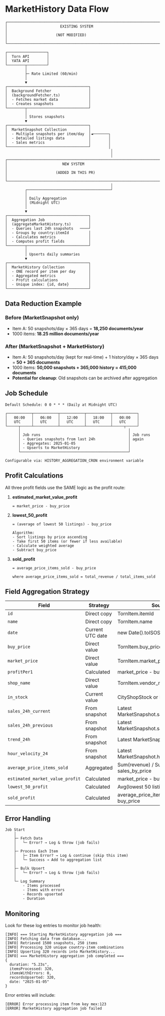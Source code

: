 # MarketHistory Data Flow

```
┌─────────────────────────────────────────────────────────────────────┐
│                        EXISTING SYSTEM                               │
│                      (NOT MODIFIED)                                  │
└─────────────────────────────────────────────────────────────────────┘

┌──────────────────┐
│  Torn API        │
│  YATA API        │
└────────┬─────────┘
         │
         ├─ Rate Limited (60/min)
         │
         ▼
┌─────────────────────────────────────┐
│  Background Fetcher                 │
│  (backgroundFetcher.ts)             │
│  - Fetches market data              │
│  - Creates snapshots                │
└────────┬────────────────────────────┘
         │
         │ Stores snapshots
         ▼
┌─────────────────────────────────────┐
│  MarketSnapshot Collection          │
│  - Multiple snapshots per item/day  │◄───────┐
│  - Detailed listings data           │        │
│  - Sales metrics                    │        │
└─────────────────────────────────────┘        │
                                                │
                                                │
┌─────────────────────────────────────────────────────────────────────┐
│                         NEW SYSTEM                                   │
│                      (ADDED IN THIS PR)                              │
└─────────────────────────────────────────────────────────────────────┘
                                                │
         ┌──────────────────────────────────────┘
         │
         │ Daily Aggregation
         │ (Midnight UTC)
         │
         ▼
┌─────────────────────────────────────┐
│  Aggregation Job                    │
│  (aggregateMarketHistory.ts)        │
│  - Queries last 24h snapshots   ────┘
│  - Groups by country:itemId         │
│  - Calculates metrics               │
│  - Computes profit fields           │
└────────┬────────────────────────────┘
         │
         │ Upserts daily summaries
         ▼
┌─────────────────────────────────────┐
│  MarketHistory Collection           │
│  - ONE record per item per day      │
│  - Aggregated metrics               │
│  - Profit calculations              │
│  - Unique index: {id, date}         │
└─────────────────────────────────────┘
```

## Data Reduction Example

### Before (MarketSnapshot only)
- Item A: 50 snapshots/day × 365 days = **18,250 documents/year**
- 1000 items: **18.25 million documents/year**

### After (MarketSnapshot + MarketHistory)
- Item A: 50 snapshots/day (kept for real-time) + 1 history/day × 365 days = **50 + 365 documents**
- 1000 items: **50,000 snapshots + 365,000 history = 415,000 documents**
- **Potential for cleanup**: Old snapshots can be archived after aggregation

## Job Schedule

```
Default Schedule: 0 0 * * * (Daily at Midnight UTC)

┌───────────┬───────────┬───────────┬───────────┬───────────┐
│   00:00   │   06:00   │   12:00   │   18:00   │   00:00   │
│   UTC     │   UTC     │   UTC     │   UTC     │   UTC     │
└─────┬─────┴───────────┴───────────┴───────────┴─────┬─────┘
      │                                                 │
      │ Job runs                                        │ Job runs
      │ - Queries snapshots from last 24h               │ again
      │ - Aggregates: 2025-01-05                        │
      │ - Upserts to MarketHistory                      │
      └─────────────────────────────────────────────────┘

Configurable via: HISTORY_AGGREGATION_CRON environment variable
```

## Profit Calculations

All three profit fields use the SAME logic as the profit route:

1. **estimated_market_value_profit**
   ```
   = market_price - buy_price
   ```

2. **lowest_50_profit**
   ```
   = (average of lowest 50 listings) - buy_price
   
   Algorithm:
   - Sort listings by price ascending
   - Take first 50 items (or fewer if less available)
   - Calculate weighted average
   - Subtract buy_price
   ```

3. **sold_profit**
   ```
   = average_price_items_sold - buy_price
   
   where average_price_items_sold = total_revenue / total_items_sold
   ```

## Field Aggregation Strategy

| Field | Strategy | Source |
|-------|----------|--------|
| `id` | Direct copy | TornItem.itemId |
| `name` | Direct copy | TornItem.name |
| `date` | Current UTC date | new Date().toISOString().split('T')[0] |
| `buy_price` | Direct value | TornItem.buy_price |
| `market_price` | Direct value | TornItem.market_price |
| `profitPer1` | Calculated | market_price - buy_price |
| `shop_name` | Direct value | TornItem.vendor_name |
| `in_stock` | Current value | CityShopStock or ForeignStock |
| `sales_24h_current` | From snapshot | Latest MarketSnapshot.sales_24h_current |
| `sales_24h_previous` | From snapshot | Latest MarketSnapshot.sales_24h_previous |
| `trend_24h` | From snapshot | Latest MarketSnapshot.trend_24h |
| `hour_velocity_24` | From snapshot | Latest MarketSnapshot.hour_velocity_24 |
| `average_price_items_sold` | Aggregated | Sum(revenue) / Sum(items) from sales_by_price |
| `estimated_market_value_profit` | Calculated | market_price - buy_price |
| `lowest_50_profit` | Calculated | Avg(lowest 50 listings) - buy_price |
| `sold_profit` | Calculated | average_price_items_sold - buy_price |

## Error Handling

```
Job Start
    │
    ├─ Fetch Data
    │   └─ Error? → Log & throw (job fails)
    │
    ├─ Process Each Item
    │   ├─ Item Error? → Log & continue (skip this item)
    │   └─ Success → Add to aggregation list
    │
    ├─ Bulk Upsert
    │   └─ Error? → Log & throw (job fails)
    │
    └─ Log Summary
        - Items processed
        - Items with errors
        - Records upserted
        - Duration
```

## Monitoring

Look for these log entries to monitor job health:

```
[INFO] === Starting MarketHistory aggregation job ===
[INFO] Fetching data from database...
[INFO] Retrieved 1500 snapshots, 250 items
[INFO] Processing 320 unique country-item combinations
[INFO] Upserting 320 records into MarketHistory...
[INFO] === MarketHistory aggregation job completed ===
{
  duration: "5.23s",
  itemsProcessed: 320,
  itemsWithErrors: 0,
  recordsUpserted: 320,
  date: "2025-01-05"
}
```

Error entries will include:
```
[ERROR] Error processing item from key mex:123
[ERROR] MarketHistory aggregation job failed
```
